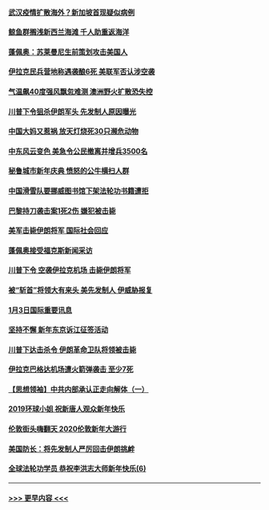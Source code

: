 #### [武汉疫情扩散海外？新加坡首现疑似病例](../pages/prog202/a102745347.md?t=01050655) 
#### [鲸鱼群搁浅新西兰海滩 千人助重返海洋](../pages/prog202/a102745257.md?t=01050655) 
#### [蓬佩奥：苏莱曼尼生前策划攻击美国人](../pages/prog202/a102745305.md?t=01050655) 
#### [伊拉克民兵营地称遇袭酿6死 美联军否认涉空袭](../pages/prog202/a102745093.md?t=01050655) 
#### [气温飙40度强风飘忽难测 澳洲野火扩散恐失控](../pages/prog202/a102744951.md?t=01050655) 
#### [川普下令狙杀伊朗军头 先发制人原因曝光](../pages/prog202/a102744900.md?t=01050655) 
#### [中国大妈又惹祸 放天灯烧死30只濒危动物](../pages/prog202/a102744899.md?t=01050655) 
#### [中东风云变色 美急令公民撤离并增兵3500名](../pages/prog202/a102744827.md?t=01050655) 
#### [秘鲁城市新年庆典 愤怒的公牛横扫人群](../pages/prog202/a102744618.md?t=01050655) 
#### [中国滑雪队要挪威图书馆下架法轮功书籍遭拒](../pages/prog202/a102744639.md?t=01050655) 
#### [巴黎持刀袭击案1死2伤 嫌犯被击毙](../pages/prog202/a102744566.md?t=01050655) 
#### [美军击毙伊朗将军 国际社会回应](../pages/prog202/a102744485.md?t=01050655) 
#### [蓬佩奥接受福克斯新闻采访](../pages/prog202/a102744480.md?t=01050655) 
#### [川普下令 空袭伊拉克机场 击毙伊朗将军](../pages/prog202/a102744470.md?t=01050655) 
#### [被“斩首”将领大有来头 美先发制人 伊威胁报复](../pages/prog202/a102744454.md?t=01050655) 
#### [1月3日国际重要讯息](../pages/prog202/a102744301.md?t=01050655) 
#### [坚持不懈 新年东京诉江征签活动](../pages/prog202/a102744303.md?t=01050655) 
#### [川普下达击杀令 伊朗革命卫队将领被击毙](../pages/prog202/a102741911.md?t=01050655) 
#### [伊拉克巴格达机场遭火箭弹袭击 至少7死](../pages/prog202/a102744115.md?t=01050655) 
#### [【思想领袖】中共内部承认正走向解体（一）](../pages/prog202/a102744097.md?t=01050655) 
#### [2019环球小姐 祝新唐人观众新年快乐](../pages/prog202/a102744043.md?t=01050655) 
#### [伦敦街头嗨翻天 2020伦敦新年大游行](../pages/prog202/a102743925.md?t=01050655) 
#### [美国防长：将先发制人严厉回击伊朗挑衅](../pages/prog202/a102743930.md?t=01050655) 
#### [全球法轮功学员 恭祝李洪志大师新年快乐(6)](../pages/prog202/a102743899.md?t=01050655) 

----
#### [ >>> 更早内容 <<< ](../indexes/prog202-earlier.md)
